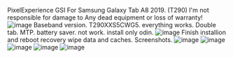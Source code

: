 PixelExperience GSI For Samsung Galaxy Tab A8 2019. (T290)
I'm not responsible for damage to Any dead equipment or loss of warranty!
![image](https://github.com/HeribertYavuz/t290pixelexp/assets/44903095/4aa81d12-c34d-46e5-ae66-17512f8a5201)
Baseband version. T290XXS5CWG5.
everything works.
Double tab. MTP. battery saver. not work.
install only odin.
![image](https://github.com/HeribertYavuz/t290pixelexp/assets/44903095/433bb020-8fc4-47eb-bdab-cec8ddf65ad5)
Finish installion and reboot recovery wipe data and caches.
Screenshots.
![image](https://github.com/HeribertYavuz/t290pixelexp/assets/44903095/7e91dbf6-5409-4e4b-be65-f0e35c8164ca)
![image](https://github.com/HeribertYavuz/t290pixelexp/assets/44903095/f8e60d52-88a1-414d-8ca4-2682373cd473)
![image](https://github.com/HeribertYavuz/t290pixelexp/assets/44903095/5a6c1715-0820-4ce1-aed5-3c64dabb6fcf)
![image](https://github.com/HeribertYavuz/t290pixelexp/assets/44903095/a4f93f57-f905-4ed9-8166-c6298489e400)
![image](https://github.com/HeribertYavuz/t290pixelexp/assets/44903095/0eb44c4d-f838-4f77-a965-6c18c2d7912c)

